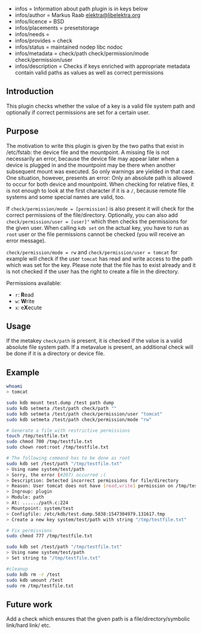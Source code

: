 - infos = Information about path plugin is in keys below
- infos/author = Markus Raab <elektra@libelektra.org>
- infos/licence = BSD
- infos/placements = presetstorage
- infos/needs =
- infos/provides = check
- infos/status = maintained nodep libc nodoc
- infos/metadata = check/path check/permission/mode check/permission/user
- infos/description = Checks if keys enriched with appropriate metadata contain valid paths as values as well
as correct permissions

## Introduction

This plugin checks whether the value of a key is a valid file system path and optionally if
correct permissions are set for a certain user.

## Purpose

The motivation to write this plugin is given by the two paths that exist
in /etc/fstab: the device file and the mountpoint. A missing file is
not necessarily an error, because the device file may appear later when
a device is plugged in and the mountpoint may be there when another
subsequent mount was executed. So only warnings are yielded in that
case. One situation, however, presents an error: Only an absolute path
is allowed to occur for both device and mountpoint. When checking for
relative files, it is not enough to look at the first character if it is
a `/`, because remote file systems and some special names are valid, too.

If `check/permission/mode = [permission]` is also present it will check for the correct permissions
of the file/directory. Optionally, you can also add `check/permission/user = [user]"` which then checks the permissions
for the given user. When calling `kdb set` on the actual key, you have to run as `root` user
or the file permissions cannot be checked (you will receive an error message).

 `check/permission/mode = rw` and `check/permission/user = tomcat` for example will check if the user
`tomcat` has read and write access to the path which was set for the key. Please note that the file has to exist already
and it is not checked if the user has the right to create a file in the directory.

 Permissions available:
 - `r`: **R**ead
 - `w`: **W**rite
 - `x`: e**X**ecute

## Usage

If the metakey `check/path` is present, it is checked if the value is a
valid absolute file system path. If a metavalue is present, an additional
check will be done if it is a directory or device file.

## Example

```sh
whoami
> tomcat

sudo kdb mount test.dump /test path dump
sudo kdb setmeta /test/path check/path ""
sudo kdb setmeta /test/path check/permission/user "tomcat"
sudo kdb setmeta /test/path check/permission/mode "rw"

# Generate a file with restrictive permissions
touch /tmp/testfile.txt
sudo chmod 700 /tmp/testfile.txt
sudo chown root:root /tmp/testfile.txt

# The following command has to be done as root
sudo kdb set /test/path "/tmp/testfile.txt"
> Using name system/test/path
> Sorry, the error (#207) occurred ;(
> Description: Detected incorrect permissions for file/directory
> Reason: User tomcat does not have [read,write] permission on /tmp/testfile.txt
> Ingroup: plugin
> Module: path
> At: ....../path.c:224
> Mountpoint: system/test
> Configfile: /etc/kdb/test.dump.5838:1547304979.131617.tmp
> Create a new key system/test/path with string "/tmp/testfile.txt"

# Fix permissions
sudo chmod 777 /tmp/testfile.txt

sudo kdb set /test/path "/tmp/testfile.txt"
> Using name system/test/path
> Set string to "/tmp/testfile.txt"

#cleanup
sudo kdb rm -r /test
sudo kdb umount /test
sudo rm /tmp/testfile.txt
```

## Future work
Add a check which ensures that the given path is a file/directory/symbolic link/hard link/ etc.